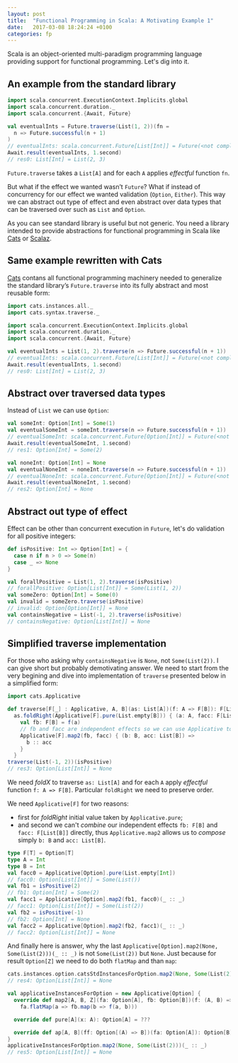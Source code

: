 ```yaml
---
layout: post
title:  "Functional Programming in Scala: A Motivating Example 1"
date:   2017-03-08 18:24:24 +0100
categories: fp
---
```


Scala is an object-oriented multi-paradigm programming language providing support for functional programming. Let's dig into it.

## An example from the standard library

~~~scala
import scala.concurrent.ExecutionContext.Implicits.global
import scala.concurrent.duration._
import scala.concurrent.{Await, Future}

val eventualInts = Future.traverse(List(1, 2))(fn =
  n => Future.successful(n + 1)
)
// eventualInts: scala.concurrent.Future[List[Int]] = Future(<not completed>)
Await.result(eventualInts, 1.second)
// res0: List[Int] = List(2, 3)
~~~

`Future.traverse` takes a `List[A]` and for each `A` applies *effectful* function `fn`.

But what if the effect we wanted wasn’t `Future`? What if instead of concurrency for our effect we wanted validation (`Option`, `Either`). This way we can abstract out type of effect and even abstract over data types that can be traversed over such as `List` and `Option`.

As you can see standard library is useful but not generic. You need a library intended to provide abstractions for functional programming in Scala like [Cats][cats-tl] or [Scalaz][scalaz-gh].

## Same example rewritten with Cats

[Cats][cats-tl] contans all functional programming machinery needed to generalize the standard library’s `Future.traverse` into its fully abstract and most reusable form:

~~~scala
import cats.instances.all._
import cats.syntax.traverse._

import scala.concurrent.ExecutionContext.Implicits.global
import scala.concurrent.duration._
import scala.concurrent.{Await, Future}

val eventualInts = List(1, 2).traverse(n => Future.successful(n + 1))
// eventualInts: scala.concurrent.Future[List[Int]] = Future(<not completed>)
Await.result(eventualInts, 1.second)
// res0: List[Int] = List(2, 3)
~~~

## Abstract over traversed data types

Instead of `List` we can use `Option`:

~~~scala
val someInt: Option[Int] = Some(1)
val eventualSomeInt = someInt.traverse(n => Future.successful(n + 1))
// eventualSomeInt: scala.concurrent.Future[Option[Int]] = Future(<not completed>)
Await.result(eventualSomeInt, 1.second)
// res1: Option[Int] = Some(2)

val noneInt: Option[Int] = None
val eventualNoneInt = noneInt.traverse(n => Future.successful(n + 1))
// eventualNoneInt: scala.concurrent.Future[Option[Int]] = Future(<not completed>)
Await.result(eventualNoneInt, 1.second)
// res2: Option[Int] = None
~~~

## Abstract out type of effect

Effect can be other than concurrent execution in `Future`, let's do validation for all positive integers:

~~~scala
def isPositive: Int => Option[Int] = {
  case n if n > 0 => Some(n)
  case _ => None
}

val forallPositive = List(1, 2).traverse(isPositive)
// forallPositive: Option[List[Int]] = Some(List(1, 2))
val someZero: Option[Int] = Some(0)
val invalid = someZero.traverse(isPositive)
// invalid: Option[Option[Int]] = None
val containsNegative = List(-1, 2).traverse(isPositive)
// containsNegative: Option[List[Int]] = None
~~~

## Simplified traverse implementation

For those who asking why `containsNegative` is `None`, not `Some(List(2))`. I can give short but probably demotivating answer. We need to start from the very begining and dive into implementation of `traverse` presented below in a simplified form:

~~~scala
import cats.Applicative

def traverse[F[_] : Applicative, A, B](as: List[A])(f: A => F[B]): F[List[B]] =
  as.foldRight(Applicative[F].pure(List.empty[B])) { (a: A, facc: F[List[B]]) =>
    val fb: F[B] = f(a)
    // fb and facc are independent effects so we can use Applicative to compose
    Applicative[F].map2(fb, facc) { (b: B, acc: List[B]) =>
      b :: acc
    }
  }
traverse(List(-1, 2))(isPositive)
// res3: Option[List[Int]] = None
~~~

We need *foldX* to traverse `as: List[A]` and for each `A` apply *effectful* function `f: A => F[B]`. Particular `foldRight` we need to preserve order.

We need `Applicative[F]` for two reasons:
- first for *foldRight* initial value taken by `Applicative.pure`;
- and second we can't *combine* our independent effects `fb: F[B]` and `facc: F[List[B]]` directly, thus `Applicative.map2` allows us to *compose* simply `b: B` and `acc: List[B]`.

~~~scala
type F[T] = Option[T]
type A = Int
type B = Int
val facc0 = Applicative[Option].pure(List.empty[Int])
// facc0: Option[List[Int]] = Some(List())
val fb1 = isPositive(2)
// fb1: Option[Int] = Some(2)
val facc1 = Applicative[Option].map2(fb1, facc0)(_ :: _)
// facc1: Option[List[Int]] = Some(List(2))
val fb2 = isPositive(-1)
// fb2: Option[Int] = None
val facc2 = Applicative[Option].map2(fb2, facc1)(_ :: _)
// facc2: Option[List[Int]] = None
~~~

And finally here is answer, why the last `Applicative[Option].map2(None, Some(List(2)))(_ :: _)` is not `Some(List(2))` but `None`. Just because for result `Option[Z]` we need to do both `flatMap` and than `map`:
~~~scala
cats.instances.option.catsStdInstancesForOption.map2(None, Some(List(2)))(_ :: _)
// res4: Option[List[Int]] = None

val applicativeInstancesForOption = new Applicative[Option] {
  override def map2[A, B, Z](fa: Option[A], fb: Option[B])(f: (A, B) => Z): Option[Z] =
    fa.flatMap(a => fb.map(b => f(a, b)))

  override def pure[A](x: A): Option[A] = ???

  override def ap[A, B](ff: Option[(A) => B])(fa: Option[A]): Option[B] = ???
}
applicativeInstancesForOption.map2(None, Some(List(2)))(_ :: _)
// res5: Option[List[Int]] = None
~~~


[cats-tl]: http://typelevel.org/cats/
[scalaz-gh]: https://github.com/scalaz/scalaz
